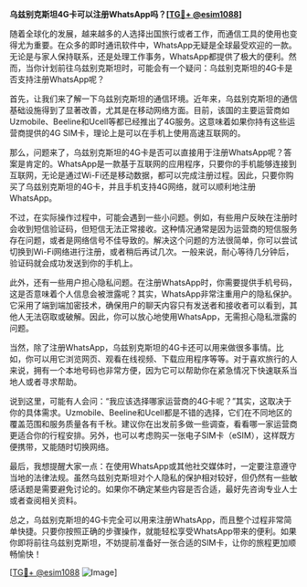 **乌兹别克斯坦4G卡可以注册WhatsApp吗？[[TG💪+ @esim1088](https://t.me/s/esim1088)]**

随着全球化的发展，越来越多的人选择出国旅行或者工作，而通信工具的使用也变得尤为重要。在众多的即时通讯软件中，WhatsApp无疑是全球最受欢迎的一款。无论是与家人保持联系，还是处理工作事务，WhatsApp都提供了极大的便利。然而，当你计划前往乌兹别克斯坦时，可能会有一个疑问：乌兹别克斯坦的4G卡是否支持注册WhatsApp呢？

首先，让我们来了解一下乌兹别克斯坦的通信环境。近年来，乌兹别克斯坦的通信基础设施得到了显著改善，尤其是在移动网络方面。目前，该国的主要运营商如Uzmobile、Beeline和Ucell等都已经推出了4G服务。这意味着如果你持有这些运营商提供的4G SIM卡，理论上是可以在手机上使用高速互联网的。

那么，问题来了，乌兹别克斯坦的4G卡是否可以直接用于注册WhatsApp呢？答案是肯定的。WhatsApp是一款基于互联网的应用程序，只要你的手机能够连接到互联网，无论是通过Wi-Fi还是移动数据，都可以完成注册过程。因此，只要你购买了乌兹别克斯坦的4G卡，并且手机支持4G网络，就可以顺利地注册WhatsApp。

不过，在实际操作过程中，可能会遇到一些小问题。例如，有些用户反映在注册时会收到短信验证码，但短信无法正常接收。这种情况通常是因为运营商的短信服务存在问题，或者是网络信号不佳导致的。解决这个问题的方法很简单，你可以尝试切换到Wi-Fi网络进行注册，或者稍后再试几次。一般来说，耐心等待几分钟后，验证码就会成功发送到你的手机上。

此外，还有一些用户担心隐私问题。在注册WhatsApp时，你需要提供手机号码，这是否意味着个人信息会被泄露呢？其实，WhatsApp非常注重用户的隐私保护。它采用了端到端加密技术，确保用户的聊天内容只有发送者和接收者可以看到，其他人无法窃取或破解。因此，你可以放心地使用WhatsApp，无需担心隐私泄露的问题。

当然，除了注册WhatsApp，乌兹别克斯坦的4G卡还可以用来做很多事情。比如，你可以用它浏览网页、观看在线视频、下载应用程序等等。对于喜欢旅行的人来说，拥有一个本地号码也非常方便，因为它可以帮助你在紧急情况下快速联系当地人或者寻求帮助。

说到这里，可能有人会问：“我应该选择哪家运营商的4G卡呢？”其实，这取决于你的具体需求。Uzmobile、Beeline和Ucell都是不错的选择，它们在不同地区的覆盖范围和服务质量各有千秋。建议你在出发前多做一些调查，看看哪一家运营商更适合你的行程安排。另外，也可以考虑购买一张电子SIM卡（eSIM），这样既方便携带，又能随时切换网络。

最后，我想提醒大家一点：在使用WhatsApp或其他社交媒体时，一定要注意遵守当地的法律法规。虽然乌兹别克斯坦对个人隐私的保护相对较好，但仍然有一些敏感话题是需要避免讨论的。如果你不确定某些内容是否合适，最好先咨询专业人士或者查阅相关资料。

总之，乌兹别克斯坦的4G卡完全可以用来注册WhatsApp，而且整个过程非常简单快捷。只要你按照正确的步骤操作，就能轻松享受WhatsApp带来的便利。如果你即将前往乌兹别克斯坦，不妨提前准备好一张合适的SIM卡，让你的旅程更加顺畅愉快！

[[TG💪+ @esim1088](https://t.me/s/esim1088) ![Image](https://i.postimg.cc/4NQfJmqS/Snipaste-2025-05-13-00-14-12.png)]